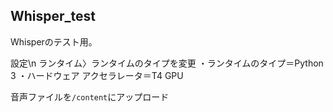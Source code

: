 ## Whisper_test
Whisperのテスト用。

設定\n
ランタイム〉ランタイムのタイプを変更
・ランタイムのタイプ＝Python 3
・ハードウェア アクセラレータ＝T4 GPU

 音声ファイルを`/content`にアップロード
